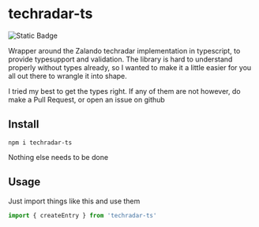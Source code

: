 # techradar-ts

<img alt="Static Badge" src="https://img.shields.io/badge/npm-techradar_ts-red?style=flat&logo=npm&logoColor=%23CB3837&color=white&link=https%3A%2F%2Fwww.npmjs.com%2Fpackage%2Ftechradar-ts&link=https%3A%2F%2Fwww.npmjs.com%2Fpackage%2Ftechradar-ts">


Wrapper around the Zalando techradar implementation in typescript, to provide typesupport and validation.
The library is hard to understand properly without types already, so I wanted to make it a little easier for you all out there
to wrangle it into shape.

I tried my best to get the types right. If any of them are not however, do make a Pull Request, or open an issue on github


## Install
```
npm i techradar-ts
```
Nothing else needs to be done

## Usage
Just import things like this and use them

```ts
import { createEntry } from 'techradar-ts'
```


